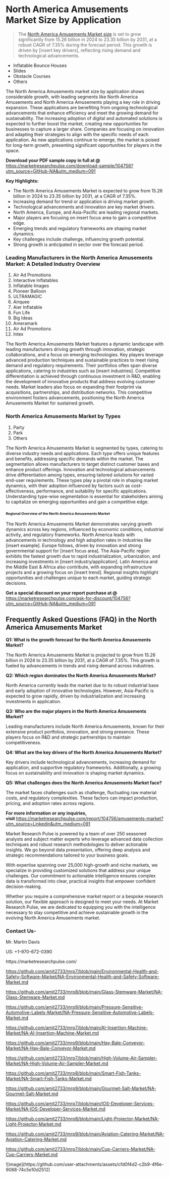 <h1>North America Amusements Market&nbsp;Size by Application</h1><blockquote><p>The <a href="https://marketresearchpulse.com/download-sample/104756?utm_source=GitHub-NA&amp;utm_medium=091">North America Amusements Market size</a> is set to grow significantly from 15.26 billion in 2024 to 23.35 billion by 2031, at a robust CAGR of 7.35% during the forecast period. This growth is driven by [insert key drivers], reflecting rising demand and technological advancements.</p></blockquote><ul><li>Inflatable Bounce Houses<li> Slides<li> Obstacle Courses<li> Others</li></ul><p>The North America Amusements market size by application shows considerable growth, with leading segments like North America Amusements and North America Amusements playing a key role in driving expansion. These applications are benefiting from ongoing technological advancements that enhance efficiency and meet the growing demand for sustainability. The increasing adoption of digital and automated solutions is expected to further boost the market, creating new opportunities for businesses to capture a larger share. Companies are focusing on innovation and adapting their strategies to align with the specific needs of each application. As new applications continue to emerge, the market is poised for long-term growth, presenting significant opportunities for players in the space.</p><p><strong>Download your PDF sample copy in full at @ </strong><a href="https://marketresearchpulse.com/download-sample/104756?utm_source=GitHub-NA&amp;utm_medium=091">https://marketresearchpulse.com/download-sample/104756?utm_source=GitHub-NA&amp;utm_medium=091</a></p><p><strong>Key Highlights: </strong></p><ul><li>The North America Amusements Market is expected to grow from 15.26 billion in 2024 to 23.35 billion by 2031, at a CAGR of 7.35%.</li><li>Increasing demand for trend or application is driving market growth.</li><li>Technological advancements and innovation are key market drivers.</li><li>North America, Europe, and Asia-Pacific are leading regional markets.</li><li>Major players are focusing on insert focus area to gain a competitive edge.</li><li>Emerging trends and regulatory frameworks are shaping market dynamics.</li><li>Key challenges include challenge, influencing growth potential.</li><li>Strong growth is anticipated in sector over the forecast period.</li></ul><h3>Leading Manufacturers in the North America Amusements Market: A Detailed Industry Overview</h3><ol><li>Air Ad Promotions</li><li>Interactive Inflatables</li><li>Inflatable Images</li><li>Pioneer Balloon</li><li>ULTRAMAGIC</li><li>Airquee</li><li>Aier Inflatable</li><li>Fun Life</li><li>Big Ideas</li><li>Ameramark</li><li>Air Ad Promotions</li><li>Intex</li></ol><div class="flex max-w-full flex-col flex-grow"><div class="min-h-8 text-message flex w-full flex-col items-end gap-2 whitespace-normal break-words [.text-message+&amp;]:mt-5" dir="auto" data-message-author-role="assistant" data-message-id="fd8432e4-4910-450d-b182-61b7bfb0a01f" data-message-model-slug="gpt-4o"><div class="flex w-full flex-col gap-1 empty:hidden first:pt-[3px]"><div class="markdown prose w-full break-words dark:prose-invert light"><p>The North America Amusements Market features a dynamic landscape with leading manufacturers driving growth through innovation, strategic collaborations, and a focus on emerging technologies. Key players leverage advanced production techniques and sustainable practices to meet rising demand and regulatory requirements. Their portfolios often span diverse applications, catering to industries such as [insert industries]. Competitive differentiation is achieved through continuous investment in R&amp;D, enabling the development of innovative products that address evolving customer needs. Market leaders also focus on expanding their footprint via acquisitions, partnerships, and distribution networks. This competitive environment fosters advancements, positioning the North America Amusements Market for sustained growth.</p></div></div></div></div><h3>North America Amusements Market by Types</h3><ol><li>Party<li> Park<li> Others</li></ol><div class="flex max-w-full flex-col flex-grow"><div class="min-h-8 text-message flex w-full flex-col items-end gap-2 whitespace-normal break-words [.text-message+&amp;]:mt-5" dir="auto" data-message-author-role="assistant" data-message-id="084470be-0bb7-4664-bddf-5156b4f41249" data-message-model-slug="gpt-4o-mini"><div class="flex w-full flex-col gap-1 empty:hidden first:pt-[3px]"><div class="markdown prose w-full break-words dark:prose-invert light"><p>The North America Amusements Market is segmented by types, catering to diverse industry needs and applications. Each type offers unique features and benefits, addressing specific demands within the market. The segmentation allows manufacturers to target distinct customer bases and enhance product offerings. Innovation and technological advancements drive differentiation among types, ensuring tailored solutions for varied end-user requirements. These types play a pivotal role in shaping market dynamics, with their adoption influenced by factors such as cost-effectiveness, performance, and suitability for specific applications. Understanding type-wise segmentation is essential for stakeholders aiming to capitalize on emerging opportunities and gain a competitive edge.</p></div></div></div></div><h3><span style="font-size: 11px;">Regional Overview of the North America Amusements Market</span></h3><div class="flex max-w-full flex-col flex-grow"><div class="min-h-8 text-message flex w-full flex-col items-end gap-2 whitespace-normal break-words [.text-message+&amp;]:mt-5" dir="auto" data-message-author-role="assistant" data-message-id="e9038762-ce64-4e30-91c9-9bd413514231" data-message-model-slug="gpt-4o-mini"><div class="flex w-full flex-col gap-1 empty:hidden first:pt-[3px]"><div class="markdown prose w-full break-words dark:prose-invert light"><p>The North America Amusements Market demonstrates varying growth dynamics across key regions, influenced by economic conditions, industrial activity, and regulatory frameworks. North America leads with advancements in technology and high adoption rates in industries like [insert example]. Europe follows, driven by innovation and strong governmental support for [insert focus area]. The Asia-Pacific region exhibits the fastest growth due to rapid industrialization, urbanization, and increasing investments in [insert industry/application]. Latin America and the Middle East &amp; Africa also contribute, with expanding infrastructure projects and a growing focus on [insert trend]. Regional insights highlight opportunities and challenges unique to each market, guiding strategic decisions.</p></div></div></div></div><p><strong>Get a special discount on your report purchase at @ </strong><a href="https://marketresearchpulse.com/ask-for-discount/104756?utm_source=GitHub-NA&amp;utm_medium=091">https://marketresearchpulse.com/ask-for-discount/104756?utm_source=GitHub-NA&amp;utm_medium=091</a></p><h2>Frequently Asked Questions (FAQ) in the North America Amusements Market</h2><p><strong>Q1: What is the growth forecast for the North America Amusements Market?</strong></p><p>The North America Amusements Market is projected to grow from 15.26 billion in 2024 to 23.35 billion by 2031, at a CAGR of 7.35%. This growth is fueled by advancements in trends and rising demand across industries.</p><p><strong>Q2: Which region dominates the North America Amusements Market?</strong></p><p>North America currently leads the market due to its robust industrial base and early adoption of innovative technologies. However, Asia-Pacific is expected to grow rapidly, driven by industrialization and increasing investments in application.</p><p><strong>Q3: Who are the major players in the North America Amusements Market?</strong></p><p>Leading manufacturers include North America Amusements, known for their extensive product portfolios, innovation, and strong presence. These players focus on R&amp;D and strategic partnerships to maintain competitiveness.</p><p><strong>Q4: What are the key drivers of the North America Amusements Market?</strong></p><p>Key drivers include technological advancements, increasing demand for application, and supportive regulatory frameworks. Additionally, a growing focus on sustainability and innovation is shaping market dynamics.</p><p><strong>Q5: What challenges does the North America Amusements Market face?</strong></p><p>The market faces challenges such as challenge, fluctuating raw material costs, and regulatory complexities. These factors can impact production, pricing, and adoption rates across regions.</p><p><strong>For more information or any inquiries, visit&nbsp;</strong><a href="https://marketresearchpulse.com/report/104756/amusements-market?utm_source=Linkedin&utm_medium=091">https://marketresearchpulse.com/report/104756/amusements-market?utm_source=Linkedin&utm_medium=091</a></p><p>Market Research Pulse is powered by a team of over 250 seasoned analysts and subject matter experts who leverage advanced data collection techniques and robust research methodologies to deliver actionable insights. We go beyond data presentation, offering deep analysis and strategic recommendations tailored to your business goals.</p><p>With expertise spanning over 25,000 high-growth and niche markets, we specialize in providing customized solutions that address your unique challenges. Our commitment to actionable intelligence ensures complex data is transformed into clear, practical insights that empower confident decision-making.</p><p>Whether you require a comprehensive market report or a bespoke research solution, our flexible approach is designed to meet your needs. At Market Research Pulse, we are dedicated to equipping you with the intelligence necessary to stay competitive and achieve sustainable growth in the evolving North America Amusements market.</p><h3><strong>Contact Us-</strong></h3><p>Mr. Martin Davis</p><p>US: +1-970-672-0390</p><p>https://marketresearchpulse.com/</p><p><a href="https://github.com/amit2733/mrp7/blob/main/Environmental-Health-and-Safety-Software-Market/NA-Environmental-Health-and-Safety-Software-Market.md">https://github.com/amit2733/mrp7/blob/main/Environmental-Health-and-Safety-Software-Market/NA-Environmental-Health-and-Safety-Software-Market.md</a></p><p><a href="https://github.com/amit2733/mrp8/blob/main/Glass-Stemware-Market/NA-Glass-Stemware-Market.md">https://github.com/amit2733/mrp8/blob/main/Glass-Stemware-Market/NA-Glass-Stemware-Market.md</a></p><p><a href="https://github.com/amit2733/mrp9/blob/main/Pressure-Sensitive-Automotive-Labels-Market/NA-Pressure-Sensitive-Automotive-Labels-Market.md">https://github.com/amit2733/mrp9/blob/main/Pressure-Sensitive-Automotive-Labels-Market/NA-Pressure-Sensitive-Automotive-Labels-Market.md</a></p><p><a href="https://github.com/amit2733/mrp7/blob/main/AI-Insertion-Machine-Market/NA-AI-Insertion-Machine-Market.md">https://github.com/amit2733/mrp7/blob/main/AI-Insertion-Machine-Market/NA-AI-Insertion-Machine-Market.md</a></p><p><a href="https://github.com/amit2733/mrp9/blob/main/Hay-Bale-Conveyor-Market/NA-Hay-Bale-Conveyor-Market.md">https://github.com/amit2733/mrp9/blob/main/Hay-Bale-Conveyor-Market/NA-Hay-Bale-Conveyor-Market.md</a></p><p><a href="https://github.com/amit2733/mrp7/blob/main/High-Volume-Air-Sampler-Market/NA-High-Volume-Air-Sampler-Market.md">https://github.com/amit2733/mrp7/blob/main/High-Volume-Air-Sampler-Market/NA-High-Volume-Air-Sampler-Market.md</a></p><p><a href="https://github.com/amit2733/mrp8/blob/main/Smart-Fish-Tanks-Market/NA-Smart-Fish-Tanks-Market.md">https://github.com/amit2733/mrp8/blob/main/Smart-Fish-Tanks-Market/NA-Smart-Fish-Tanks-Market.md</a></p><p><a href="https://github.com/amit2733/mrp9/blob/main/Gourmet-Salt-Market/NA-Gourmet-Salt-Market.md">https://github.com/amit2733/mrp9/blob/main/Gourmet-Salt-Market/NA-Gourmet-Salt-Market.md</a></p><p><a href="https://github.com/amit2733/mrp7/blob/main/IOS-Developer-Services-Market/NA-IOS-Developer-Services-Market.md">https://github.com/amit2733/mrp7/blob/main/IOS-Developer-Services-Market/NA-IOS-Developer-Services-Market.md</a></p><p><a href="https://github.com/amit2733/mrp8/blob/main/Light-Projector-Market/NA-Light-Projector-Market.md">https://github.com/amit2733/mrp8/blob/main/Light-Projector-Market/NA-Light-Projector-Market.md</a></p><p><a href="https://github.com/amit2733/mrp9/blob/main/Aviation-Catering-Market/NA-Aviation-Catering-Market.md">https://github.com/amit2733/mrp9/blob/main/Aviation-Catering-Market/NA-Aviation-Catering-Market.md</a></p><p><a href="https://github.com/amit2733/mrp7/blob/main/Cup-Carriers-Market/NA-Cup-Carriers-Market.md">https://github.com/amit2733/mrp7/blob/main/Cup-Carriers-Market/NA-Cup-Carriers-Market.md</a></p>
![image](https://github.com/user-attachments/assets/cfd0f4d2-c2b9-4f6e-9088-74c5e10d2512)
